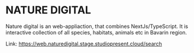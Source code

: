 # NATURE DIGITAL

Nature digital is an web-appliaction, that combines NextJs/TypeScript.
It is interactive collection of all species, habitats, animals etc in Bavarin region.

Link: https://web.naturedigital.stage.studiopresent.cloud/search

